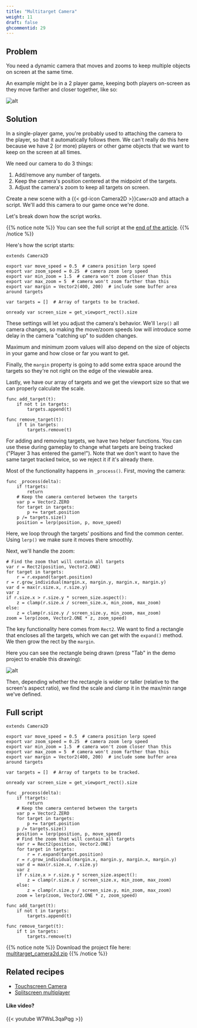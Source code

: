 ```yaml
---
title: "Multitarget Camera"
weight: 11
draft: false
ghcommentid: 29
---
```


## Problem

You need a dynamic camera that moves and zooms to keep multiple objects on screen at the same time.

An example might be in a 2 player game, keeping both players on-screen as they move farther and closer together, like so:

![alt](/godot_recipes/img/multi_cam_01.gif)

## Solution

In a single-player game, you're probably used to attaching the camera to the player, so that it automatically follows them. We can't really do this here because we have 2 (or more) players or other game objects that we want to keep on the screen at all times.

We need our camera to do 3 things:

1. Add/remove any number of targets.
1. Keep the camera's position centered at the midpoint of the targets.
1. Adjust the camera's zoom to keep all targets on screen.

Create a new scene with a {{< gd-icon Camera2D >}}`Camera2D` and attach a script. We'll add this camera to our game once we're done.

Let's break down how the script works.

{{% notice note %}}
You can see the full script at the [end of the article](#full-script).
{{% /notice %}}

Here's how the script starts:

```gdscript
extends Camera2D

export var move_speed = 0.5  # camera position lerp speed
export var zoom_speed = 0.25  # camera zoom lerp speed
export var min_zoom = 1.5  # camera won't zoom closer than this
export var max_zoom = 5  # camera won't zoom farther than this
export var margin = Vector2(400, 200)  # include some buffer area around targets

var targets = []  # Array of targets to be tracked.

onready var screen_size = get_viewport_rect().size
```

These settings will let you adjust the camera's behavior. We'll `lerp()` all camera changes, so making the move/zoom speeds low will introduce some delay in the camera "catching up" to sudden changes.

Maximum and minimum zoom values will also depend on the size of objects in your game and how close or far you want to get.

Finally, the `margin` property is going to add some extra space around the targets so they're not right on the edge of the viewable area.

Lastly, we have our array of targets and we get the viewport size so that we can properly calculate the scale.

```gdscript
func add_target(t):
    if not t in targets:
        targets.append(t)

func remove_target(t):
    if t in targets:
        targets.remove(t)
```

For adding and removing targets, we have two helper functions. You can use these during gameplay to change what targets are being tracked ("Player 3 has entered the game!"). Note that we don't want to have the same target tracked twice, so we reject it if it's already there.

Most of the functionality happens in `_process()`. First, moving the camera:

```gdscript
func _process(delta):
    if !targets:
        return
    # Keep the camera centered between the targets
    var p = Vector2.ZERO
    for target in targets:
        p += target.position
    p /= targets.size()
    position = lerp(position, p, move_speed)
```

Here, we loop through the targets' positions and find the common center. Using `lerp()` we make sure it moves there smoothly.

Next, we'll handle the zoom:

```gdscript
# Find the zoom that will contain all targets
var r = Rect2(position, Vector2.ONE)
for target in targets:
    r = r.expand(target.position)
r = r.grow_individual(margin.x, margin.y, margin.x, margin.y)
var d = max(r.size.x, r.size.y)
var z
if r.size.x > r.size.y * screen_size.aspect():
    z = clamp(r.size.x / screen_size.x, min_zoom, max_zoom)
else:
    z = clamp(r.size.y / screen_size.y, min_zoom, max_zoom)
zoom = lerp(zoom, Vector2.ONE * z, zoom_speed)
```

The key functionality here comes from `Rect2`. We want to find a rectangle that encloses all the targets, which we can get with the `expand()` method. We then grow the rect by the `margin`.

Here you can see the rectangle being drawn (press "Tab" in the demo project to enable this drawing):

![alt](/godot_recipes/img/multi_cam_02.gif)

Then, depending whether the rectangle is wider or taller (relative to the screen's aspect ratio), we find the scale and clamp it in the max/min range we've defined.

## Full script

```gdscript
extends Camera2D

export var move_speed = 0.5  # camera position lerp speed
export var zoom_speed = 0.25  # camera zoom lerp speed
export var min_zoom = 1.5  # camera won't zoom closer than this
export var max_zoom = 5  # camera won't zoom farther than this
export var margin = Vector2(400, 200)  # include some buffer area around targets

var targets = []  # Array of targets to be tracked.

onready var screen_size = get_viewport_rect().size

func _process(delta):
    if !targets:
        return
    # Keep the camera centered between the targets
    var p = Vector2.ZERO
    for target in targets:
        p += target.position
    p /= targets.size()
    position = lerp(position, p, move_speed)
    # Find the zoom that will contain all targets
    var r = Rect2(position, Vector2.ONE)
    for target in targets:
        r = r.expand(target.position)
    r = r.grow_individual(margin.x, margin.y, margin.x, margin.y)
    var d = max(r.size.x, r.size.y)
    var z
    if r.size.x > r.size.y * screen_size.aspect():
        z = clamp(r.size.x / screen_size.x, min_zoom, max_zoom)
    else:
        z = clamp(r.size.y / screen_size.y, min_zoom, max_zoom)
    zoom = lerp(zoom, Vector2.ONE * z, zoom_speed)

func add_target(t):
    if not t in targets:
        targets.append(t)

func remove_target(t):
    if t in targets:
        targets.remove(t)
```

{{% notice note %}}
Download the project file here: [multitarget_camera2d.zip](/godot_recipes/files/multitarget_camera2d.zip)
{{% /notice %}}

## Related recipes

- [Touchscreen Camera](/godot_recipes/2d/touchscreen_camera/)
- [Splitscreen multiplayer](/godot_recipes/2d/splitscreen_demo/)

#### Like video?

{{< youtube W7WsL3qaPqg >}}